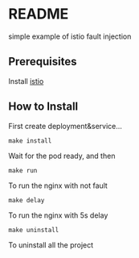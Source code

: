 # README

simple example of istio fault injection 

## Prerequisites

Install [istio](https://istio.io/latest/docs/setup/getting-started/)

## How to Install

First create deployment&service...

```
make install
```

Wait for the pod ready, and then

```
make run
```

To run the nginx with not fault

```
make delay
```

To run the nginx with 5s delay

```
make uninstall
```

To uninstall all the project